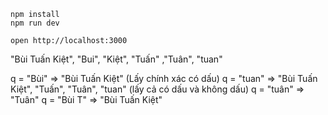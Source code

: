 ```
npm install
npm run dev
```

```
open http://localhost:3000
```

"Bùi Tuấn Kiệt", "Bui", "Kiệt", "Tuấn" ,"Tuân", "tuan"

q = "Bùi" => "Bùi Tuấn Kiệt" (Lấy chính xác có dấu)
q = "tuan" => "Bùi Tuấn Kiệt", "Tuấn", "Tuân", "tuan" (lấy cả có dấu và không dấu)
q = "tuân" => "Tuân"
q = "Bùi T" => "Bùi Tuấn Kiệt"
